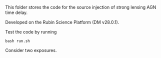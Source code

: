 This folder stores the code for the source injection of strong lensing AGN time delay.

Developed on the Rubin Science Platform (DM v28.0.1).

Test the code by running

`bash run.sh`


Consider two exposures. 

